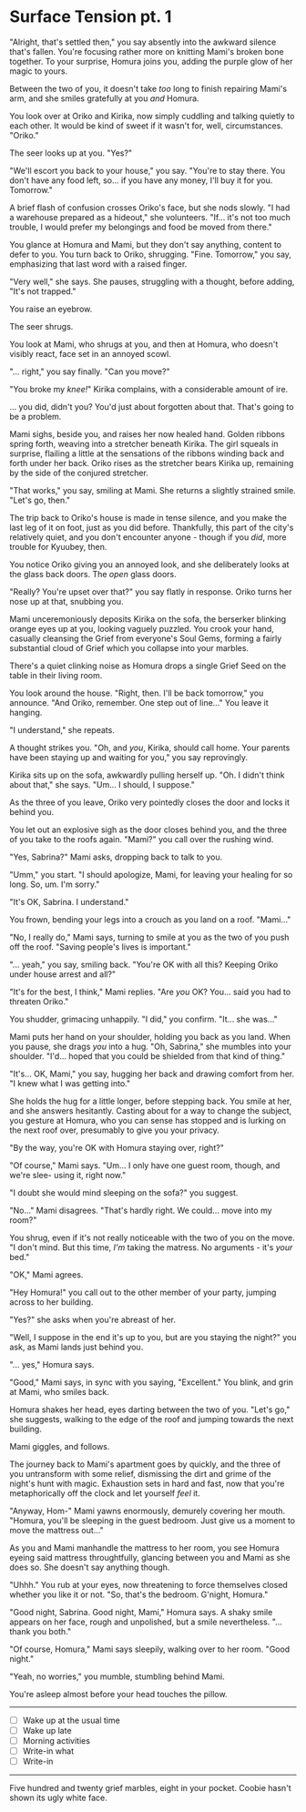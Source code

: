 # Surface Tension pt. 1

"Alright, that's settled then," you say absently into the awkward silence that's fallen. You're focusing rather more on knitting Mami's broken bone together. To your surprise, Homura joins you, adding the purple glow of her magic to yours.

Between the two of you, it doesn't take *too* long to finish repairing Mami's arm, and she smiles gratefully at you *and* Homura.

You look over at Oriko and Kirika, now simply cuddling and talking quietly to each other. It would be kind of sweet if it wasn't for, well, circumstances. "Oriko."

The seer looks up at you. "Yes?"

"We'll escort you back to your house," you say. "You're to stay there. You don't have any food left, so... if you have any money, I'll buy it for you. Tomorrow."

A brief flash of confusion crosses Oriko's face, but she nods slowly. "I had a warehouse prepared as a hideout," she volunteers. "If... it's not too much trouble, I would prefer my belongings and food be moved from there."

You glance at Homura and Mami, but they don't say anything, content to defer to you. You turn back to Oriko, shrugging. "Fine. Tomorrow," you say, emphasizing that last word with a raised finger.

"Very well," she says. She pauses, struggling with a thought, before adding, "It's not trapped."

You raise an eyebrow.

The seer shrugs.

You look at Mami, who shrugs at you, and then at Homura, who doesn't visibly react, face set in an annoyed scowl.

"... right," you say finally. "Can you move?"

"You broke my *knee!*" Kirika complains, with a considerable amount of ire.

... you did, didn't you? You'd just about forgotten about that. That's going to be a problem.

Mami sighs, beside you, and raises her now healed hand. Golden ribbons spring forth, weaving into a stretcher beneath Kirika. The girl squeals in surprise, flailing a little at the sensations of the ribbons winding back and forth under her back. Oriko rises as the stretcher bears Kirika up, remaining by the side of the conjured stretcher.

"That works," you say, smiling at Mami. She returns a slightly strained smile. "Let's go, then."

The trip back to Oriko's house is made in tense silence, and you make the last leg of it on foot, just as you did before. Thankfully, this part of the city's relatively quiet, and you don't encounter anyone - though if you *did*, more trouble for Kyuubey, then.

You notice Oriko giving you an annoyed look, and she deliberately looks at the glass back doors. The *open* glass doors.

"Really? You're upset over that?" you say flatly in response. Oriko turns her nose up at that, snubbing you.

Mami unceremoniously deposits Kirika on the sofa, the berserker blinking orange eyes up at you, looking vaguely puzzled. You crook your hand, casually cleansing the Grief from everyone's Soul Gems, forming a fairly substantial cloud of Grief which you collapse into your marbles.

There's a quiet clinking noise as Homura drops a single Grief Seed on the table in their living room.

You look around the house. "Right, then. I'll be back tomorrow," you announce. "And Oriko, remember. One step out of line..." You leave it hanging.

"I understand," she repeats.

A thought strikes you. "Oh, and *you*, Kirika, should call home. Your parents have been staying up and waiting for you," you say reprovingly.

Kirika sits up on the sofa, awkwardly pulling herself up. "Oh. I didn't think about that," she says. "Um... I should, I suppose."

As the three of you leave, Oriko very pointedly closes the door and locks it behind you.

You let out an explosive sigh as the door closes behind you, and the three of you take to the roofs again. "Mami?" you call over the rushing wind.

"Yes, Sabrina?" Mami asks, dropping back to talk to you.

"Umm," you start. "I should apologize, Mami, for leaving your healing for so long. So, um. I'm sorry."

"It's OK, Sabrina. I understand."

You frown, bending your legs into a crouch as you land on a roof. "Mami..."

"No, I really do," Mami says, turning to smile at you as the two of you push off the roof. "Saving people's lives is important."

"... yeah," you say, smiling back. "You're OK with all this? Keeping Oriko under house arrest and all?"

"It's for the best, I think," Mami replies. "Are *you* OK? You... said you had to threaten Oriko."

You shudder, grimacing unhappily. "I did," you confirm. "It... she was..."

Mami puts her hand on your shoulder, holding you back as you land. When you pause, she drags *you* into a hug. "Oh, Sabrina," she mumbles into your shoulder. "I'd... hoped that you could be shielded from that kind of thing."

"It's... OK, Mami," you say, hugging her back and drawing comfort from her. "I knew what I was getting into."

She holds the hug for a little longer, before stepping back. You smile at her, and she answers hesitantly. Casting about for a way to change the subject, you gesture at Homura, who you can sense has stopped and is lurking on the next roof over, presumably to give you your privacy.

"By the way, you're OK with Homura staying over, right?"

"Of course," Mami says. "Um... I only have one guest room, though, and we're slee- using it, right now."

"I doubt she would mind sleeping on the sofa?" you suggest.

"No..." Mami disagrees. "That's hardly right. We could... move into my room?"

You shrug, even if it's not really noticeable with the two of you on the move. "I don't mind. But this time, *I'm* taking the matress. No arguments - it's *your* bed."

"OK," Mami agrees.

"Hey Homura!" you call out to the other member of your party, jumping across to her building.

"Yes?" she asks when you're abreast of her.

"Well, I suppose in the end it's up to you, but are you staying the night?" you ask, as Mami lands just behind you.

"... yes," Homura says.

"Good," Mami says, in sync with you saying, "Excellent." You blink, and grin at Mami, who smiles back.

Homura shakes her head, eyes darting between the two of you. "Let's go," she suggests, walking to the edge of the roof and jumping towards the next building.

Mami giggles, and follows.

The journey back to Mami's apartment goes by quickly, and the three of you untransform with some relief, dismissing the dirt and grime of the night's hunt with magic. Exhaustion sets in hard and fast, now that you're metaphorically off the clock and let yourself *feel* it.

"Anyway, Hom-" Mami yawns enormously, demurely covering her mouth. "Homura, you'll be sleeping in the guest bedroom. Just give us a moment to move the mattress out..."

As you and Mami manhandle the mattress to her room, you see Homura eyeing said mattress throughtfully, glancing between you and Mami as she does so. She doesn't say anything though.

"Uhhh." You rub at your eyes, now threatening to force themselves closed whether you like it or not. "So, that's the bedroom. G'night, Homura."

"Good night, Sabrina. Good night, Mami," Homura says. A shaky smile appears on her face, rough and unpolished, but a smile nevertheless. "... thank you both."

"Of course, Homura," Mami says sleepily, walking over to her room. "Good night."

"Yeah, no worries," you mumble, stumbling behind Mami.

You're asleep almost before your head touches the pillow.

---

- [ ] Wake up at the usual time
- [ ] Wake up late
- [ ] Morning activities
- [ ] Write-in what
- [ ] Write-in

---

Five hundred and twenty grief marbles, eight in your pocket. Coobie hasn't shown its ugly white face.
